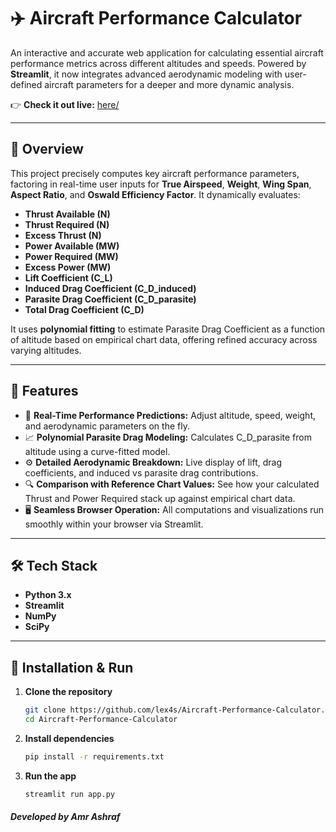 
# ✈️ Aircraft Performance Calculator

An interactive and accurate web application for calculating essential aircraft performance metrics across different altitudes and speeds. Powered by **Streamlit**, it now integrates advanced aerodynamic modeling with user-defined aircraft parameters for a deeper and more dynamic analysis.

👉 **Check it out live:** [here/](https://aerocalc.streamlit.app/)

---

## 📖 Overview
      
This project precisely computes key aircraft performance parameters, factoring in real-time user inputs for **True Airspeed**, **Weight**, **Wing Span**, **Aspect Ratio**, and **Oswald Efficiency Factor**. It dynamically evaluates:
   
- **Thrust Available (N)**
- **Thrust Required (N)**
- **Excess Thrust (N)**
- **Power Available (MW)**
- **Power Required (MW)**
- **Excess Power (MW)**
- **Lift Coefficient (C_L)**
- **Induced Drag Coefficient (C_D_induced)**
- **Parasite Drag Coefficient (C_D_parasite)**
- **Total Drag Coefficient (C_D)**

It uses **polynomial fitting** to estimate Parasite Drag Coefficient as a function of altitude based on empirical chart data, offering refined accuracy across varying altitudes.

---

## 🎯 Features

- 🔢 **Real-Time Performance Predictions:** Adjust altitude, speed, weight, and aerodynamic parameters on the fly.
- 📈 **Polynomial Parasite Drag Modeling:** Calculates C_D_parasite from altitude using a curve-fitted model.
- ⚙️ **Detailed Aerodynamic Breakdown:** Live display of lift, drag coefficients, and induced vs parasite drag contributions.
- 🔍 **Comparison with Reference Chart Values:** See how your calculated Thrust and Power Required stack up against empirical chart data.
- 🖥️ **Seamless Browser Operation:** All computations and visualizations run smoothly within your browser via Streamlit.

---

## 🛠️ Tech Stack

- **Python 3.x**
- **Streamlit**
- **NumPy**
- **SciPy**

---

## 🚀 Installation & Run

1. **Clone the repository**
   ```bash
   git clone https://github.com/lex4s/Aircraft-Performance-Calculator.git
   cd Aircraft-Performance-Calculator
   ```

2. **Install dependencies**
   ```bash
   pip install -r requirements.txt
   ```

3. **Run the app**
   ```bash
   streamlit run app.py
   ```
##### Developed by Amr Ashraf
